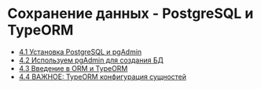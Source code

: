 # Сохранение данных - PostgreSQL и TypeORM

- [4.1 Установка PostgreSQL и pgAdmin](./4.1%20Installing%20PostgreSQL%20and%20pgAdmin)
- [4.2 Используем pgAdmin для создания БД](./4.2%20Using%20pgAdmin%20to%20create%20a%20Database)
- [4.3 Введение в ORM и TypeORM](./4.3%20Introduction%20to%20Object%20Relational%20Mapping%20and%20TypeORM)
- [4.4 ВАЖНОЕ: TypeORM конфигурация сущностей](./4.4%20IMPORTANT%20TypeORM%20Entities%20Configuration)
